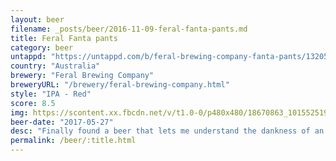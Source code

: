 ```yaml
---
layout: beer
filename: _posts/beer/2016-11-09-feral-fanta-pants.md
title: Feral Fanta pants
category: beer
untappd: "https://untappd.com/b/feral-brewing-company-fanta-pants/13205"
country: "Australia"
brewery: "Feral Brewing Company"
breweryURL: "/brewery/feral-brewing-company.html"
style: "IPA - Red"
score: 8.5
img: https://scontent.xx.fbcdn.net/v/t1.0-0/p480x480/18670863_10155251933448745_1210804026671660953_n.jpg?oh=36c9f9f2c6299ad1e1477f2ea164c1fc&oe=5AAE752F
beer-date: "2017-05-27"
desc: "Finally found a beer that lets me understand the dankness of an IPA. The bitterness is high but it’s well rounded. Seems a bit like it has many different styles of hops involved which all come together to give that dank"
permalink: /beer/:title.html
---
```

